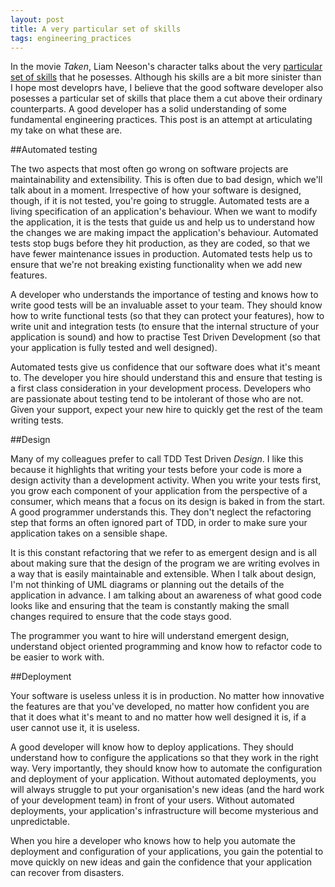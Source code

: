 ```yaml
---
layout: post
title: A very particular set of skills
tags: engineering_practices
---
```


In the movie *Taken*, Liam Neeson's character talks about the very [particular set of skills](http://www.youtube.com/watch?v=B0hZ1KKpV54) that he posesses. Although his skills are a bit more sinister than I hope most developrs have, I believe that the good software developer also posesses a particular set of skills that place them a cut above their ordinary counterparts. A good developer has a solid understanding of some fundamental engineering practices. This post is an attempt at articulating my take on what these are.

##Automated testing

The two aspects that most often go wrong on software projects are maintainability and extensibility. This is often due to bad design, which we'll talk about in a moment. Irrespective of how your software is designed, though, if it is not tested, you're going to struggle. Automated tests are a living specification of an application's behaviour. When we want to modify the application, it is the tests that guide us and help us to understand how the changes we are making impact the application's behaviour. Automated tests stop bugs before they hit production, as they are coded, so that we have fewer maintenance issues in production. Automated tests help us to ensure that we're not breaking existing functionality when we add new features.

A developer who understands the importance of testing and knows how to write good tests will be an invaluable asset to your team. They should know how to write functional tests (so that they can protect your features), how to write unit and integration tests (to ensure that the internal structure of your application is sound) and how to practise Test Driven Development (so that your application is fully tested and well designed).

Automated tests give us confidence that our software does what it's meant to. The developer you hire should understand this and ensure that testing is a first class consideration in your development process. Developers who are passionate about testing tend to be intolerant of those who are not. Given your support, expect your new hire to quickly get the rest of the team writing tests.

##Design

Many of my colleagues prefer to call TDD Test Driven *Design*. I like this because it highlights that writing your tests before your code is more a design activity than a development activity. When you write your tests first, you grow each component of your application from the perspective of a consumer, which means that a focus on its design is baked in from the start. A good  programmer understands this. They don't neglect the refactoring step that forms an often ignored part of TDD, in order to make sure your application takes on a sensible shape. 

It is this constant refactoring that we refer to as emergent design and is all about making sure that the design of the program we are writing evolves in a way that is easily maintainable and extensible. When I talk about design, I'm not thinking of UML diagrams or planning out the details of the application in advance. I am talking about an awareness of what good code looks like and ensuring that the team is constantly making the small changes required to ensure that the code stays good.

The programmer you want to hire will understand emergent design, understand object oriented programming and  know how to refactor code to be easier to work with.

##Deployment

Your software is useless unless it is in production. No matter how innovative the features are that you've developed, no matter how confident you are that it does what it's meant to and no matter how well designed it is, if a user cannot use it, it is useless.

A good developer will know how to deploy applications. They should understand how to configure the applications so that they work in the right way. Very importantly, they should know how to automate the configuration and deployment of your application. Without automated deployments, you will always struggle to put your organisation's new ideas (and the hard work of your development team) in front of your users. Without automated deployments, your application's infrastructure will become mysterious and unpredictable.

When you hire a developer who knows how to help you automate the deployment and configuration of your applications, you gain the potential to move quickly on new ideas and gain the confidence that your application can recover from disasters.